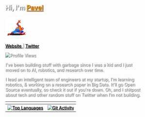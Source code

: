 <div align="left" style="background-image: url('https://pic.longtao.fun/pics/24/8712160154167691113610916885165716016931_gopic_.gif'); background-size: cover; background-position: center; padding: 20px; color: white; text-shadow: 1px 1px 2px black;">
    <h2>Hi, I'm <a href="https://bozo10.onrender.com/" style="color: #ff9900;">Pavel</a></h2>
    </p>
    <p>
        <a href="https://bozo10.onrender.com/">
            <img src="https://github.com/Pavelrh/gif/blob/main/spiderman.gif" width="70" alt="Spiderman"/>
        </a>
    </p>
        <p>
        <a href="https://bozo10.onrender.com/">
            Website
        </a>
        |
        <a href="https://x.com/bozo10n">
            Twitter
        </a>
    <p>
        <img src="https://komarev.com/ghpvc/?username=Pavelrh&style=flat-square" alt="Profile Views"/>
    </p>
    <p>
        I’ve been building stuff with garbage since I was a kid and I just moved on to AI, robotics, and research over time.
    </p>
    <p>
        I lead an intelligent team of engineers at my startup, I'm learning robotics, & working on a research paper in Big Data. It'll go Open Source eventually, so check it out if you're down. Oh, and I shitpost about tech and other random stuff on Twitter when I’m not building.
    </p>


<div align="left">

|<!-- -->    | <!-- -->   |
| ------------- | ------------- |
| <a href="https://github.com/bozoten"><img height=200 align="center" src="https://github-readme-stats.vercel.app/api/top-langs/?username=bozoten&theme=swift&hide_border=true&border_radius=6&include_all_commits=true&type=svg&count_private=true&layout=compact" alt="Top Languages"/></a>  | <a href="https://github.com/bozoten"><img align="center" height=200  src="https://streak-stats.demolab.com?user=bozoten&theme=swift&hide_border=true&border_radius=6&date_format=M%20j%5B%2C%20Y%5D&type=svg" alt="Git Activity"/></a> 
</div>
</div>


